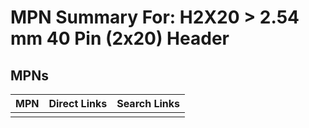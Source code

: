 



# MPN Summary For: H2X20 > 2.54 mm 40 Pin (2x20) Header

## MPNs
  

|MPN|Direct Links|Search Links|
| :--- | :--- | :--- |
||||
